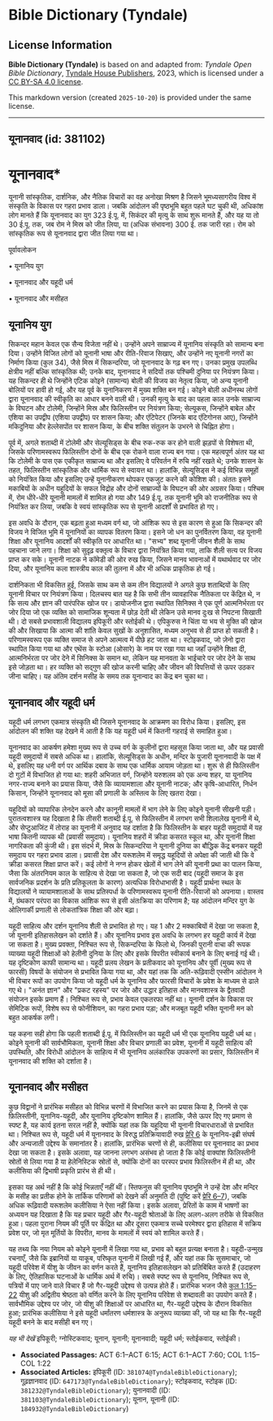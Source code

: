 # Bible Dictionary (Tyndale)

## License Information

**Bible Dictionary (Tyndale)** is based on and adapted from: _Tyndale Open Bible Dictionary_, [Tyndale House Publishers](https://tyndaleopenresources.com/), 2023, which is licensed under a [CC BY-SA 4.0 license](https://creativecommons.org/licenses/by-sa/4.0/legalcode.en).

This markdown version (created `2025-10-20`) is provided under the same license.



--------------------------------

## यूनानवाद (id: 381102)

यूनानवाद\*
==========

यूनानी सांस्कृतिक, दार्शनिक, और नैतिक विचारों का वह अनोखा मिश्रण है जिसने भूमध्यसागरीय विश्व में संस्कृति के विकास पर गहरा प्रभाव डाला। जबकि आंदोलन की पृष्ठभूमि बहुत पहले घट चुकी थी, अधिकांश लोग मानते हैं कि यूनानवाद का युग 323 ई.पू. में, सिकंदर की मृत्यु के साथ शुरू मानते हैं, और यह या तो 30 ई.पू. तक, जब रोम ने मिस्र को जीत लिया, या (अधिक संभावना) 300 ई. तक जारी रहा। रोम को सांस्कृतिक रूप से यूनानवाद द्वारा जीत लिया गया था।

पूर्वावलोकन

• यूनानिय युग

• यूनानवाद और यहूदी धर्म

• यूनानवाद और मसीहत

यूनानिय युग
-----------

सिकन्दर महान केवल एक सैन्य विजेता नहीं थे। उन्होंने अपने साम्राज्य में यूनानिय संस्कृति को सामान्य बना दिया। उन्होंने विजित लोगों को यूनानी भाषा और रीति\-रिवाज सिखाए, और उन्होंने नए यूनानी नगरों का निर्माण किया (कुल 34\), जैसे मिस्र में सिकन्दरिया, जो यूनानवाद के गढ़ बन गए। उनका प्रमुख उपलब्धि क्षेत्रीय नहीं बल्कि सांस्कृतिक थी; उनके बाद, यूनानवाद ने सदियों तक पश्चिमी दुनिया पर नियंत्रण किया। यह सिकन्दर ही थे जिन्होंने एटिक कोइने (सामान्य) बोली की विजय का नेतृत्व किया, जो अन्य यूनानी बोलियों पर हावी हो गई, और यह पूर्व के युनानिकरण में मुख्य शक्ति बन गई। कोइने बोली अधीनस्थ लोगों द्वारा यूनानवाद की स्वीकृति का आधार बनने वाली थी। उनकी मृत्यु के बाद का पहला काल उनके साम्राज्य के विघटन और टोलेमी, जिन्होंने मिस्र और फिलिस्तीन पर नियंत्रण किया; सेल्यूकस, जिन्होंने बाबेल और एशिया का उपद्वीप (एशिया उपद्वीप) पर शासन किया; और एंटिपेटर (जिनके बाद एंटिगोनस आए), जिन्होंने मकिदुनिया और हेल्लेसपोंत पर शासन किया, के बीच शक्ति संतुलन के उभरने से चिह्नित होगा।

पूर्व में, अगले शताब्दी में टोलेमी और सेल्यूसिड्स के बीच रुक\-रुक कर होने वाली झड़पों से विशेषता थी, जिसके परिणामस्वरूप फिलिस्तीन दोनों के बीच एक रोकने वाला राज्य बन गया। एक महत्वपूर्ण अंतर यह था कि टोलेमी के पास एक एकीकृत साम्राज्य था और इसलिए वे परिवर्तन में रुचि नहीं रखते थे; उनके शासन के तहत, फिलिस्तीन सांस्कृतिक और धार्मिक रूप से स्वायत्त था। हालांकि, सेल्यूसिड्स ने कई विभिन्न समूहों को नियंत्रित किया और इसलिए उन्हें यूनानीकरण थोपकर एकजुट करने की कोशिश की। अंततः इसने मकाबियों के अधीन यहूदियों के सफल विद्रोह और दोनों साम्राज्यों के विघटन की ओर अग्रसर किया। पश्चिम में, रोम धीरे\-धीरे यूनानी मामलों में शामिल हो गया और 149 ई.पू. तक यूनानी भूमि को राजनीतिक रूप से नियंत्रित कर लिया, जबकि वे स्वयं सांस्कृतिक रूप से यूनानी आदर्शों से प्रभावित हो गए।

इस अवधि के दौरान, एक बढ़ता हुआ मध्यम वर्ग था, जो आंशिक रूप से इस कारण से हुआ कि सिकन्दर की विजय ने विजित भूमि में यूनानियों का व्यापक वितरण किया। इसने जो धन का पुनर्वितरण किया, वह यूनानी शिक्षा और यूनानिय आदर्शों की स्वीकृति पर आधारित था। "सभ्य" शब्द यूनानी जीवन शैली के साथ पहचाना जाने लगा। शिक्षा को सुदृढ़ वक्तृत्व के विचार द्वारा नियंत्रित किया गया, ताकि शैली सत्य पर विजय प्राप्त कर सके। यूनानी नाटक ने कॉमेडी की ओर रुख किया, जिसने मानव भावनाओं में यथार्थवाद पर जोर दिया, और यूनानिय कला शास्त्रीय काल की तुलना में और भी अधिक प्राकृतिक हो गई।

दार्शनिकता भी विकसित हुई, जिसके साथ कम से कम तीन विद्यालयों ने अगले कुछ शताब्दियों के लिए यूनानी विचार पर नियंत्रण किया। दिलचस्प बात यह है कि सभी तीन व्यावहारिक नैतिकता पर केंद्रित थे, न कि सत्य और ज्ञान की पारंपरिक खोज पर। डायोजनीज द्वारा स्थापित सिनिक्स ने एक पूर्ण आत्मनिर्भरता पर जोर दिया जो एक व्यक्ति को सामाजिक शून्यता में छोड़ देती थी लेकिन उसे मानव दुःख से निपटना सिखाती थी। दो सबसे प्रभावशाली विद्यालय इपिकूरी और स्तोईकी थे। एपिकुरुस ने चिंता या भय से मुक्ति की खोज की और सिखाया कि आत्मा की शांति केवल सुखों के अनुशासित, मध्यम अनुभव से ही प्राप्त हो सकती है। परिणामस्वरूप एक व्यक्ति समाज से अपने आत्मत्व में पीछे हट जाता था। स्टोइकवाद, जो ज़ेनो द्वारा स्थापित किया गया था और एथेंस के स्टोआ (ओसारे) के नाम पर रखा गया था जहाँ उन्होंने शिक्षा दी, आत्मनिर्भरता पर जोर देने में सिनिक्स के समान था, लेकिन यह मानवता के भाईचारे पर जोर देने के साथ इसे जोड़ता था। हर व्यक्ति को सद्गुण की खोज करनी चाहिए और जीवन की विपत्तियों से ऊपर उठकर जीना चाहिए। यह अंतिम दर्शन मसीह के समय तक यूनान्वाद का केंद्र बन चुका था।

यूनानवाद और यहूदी धर्म
----------------------

यहूदी धर्म लगभग एकमात्र संस्कृति थी जिसने यूनानवाद के आक्रमण का विरोध किया। इसलिए, इस आंदोलन की शक्ति यह देखने में आती है कि यह यहूदी धर्म में कितनी गहराई से समाहित हुआ।

यूनानवाद का आकर्षण हमेशा मुख्य रूप से उच्च वर्ग के कुलीनों द्वारा महसूस किया जाता था, और यह प्रवासी यहूदी समुदायों में सबसे अधिक था। हालांकि, सेल्यूसिड्स के अधीन, मन्दिर के पुजारी यूनानवादी के पक्ष में थे, इसलिए यह धनी वर्ग पर आर्थिक दबाव के साथ एक धार्मिक आयाम जोड़ता था। शुरू से ही फिलिस्तीन दो गुटों में विभाजित हो गया था: शहरी अभिजात वर्ग, जिन्होंने यरुशलम को एक अन्य शहर, या यूनानिय नगर\-राज्य बनाने का प्रयास किया, जैसे कि व्यायामशाला और यूनानी नाटक; और कृषि\-आधारित, निर्धन किसान, जिन्होंने यूनानवाद को मूसा की प्रणाली के अस्तित्व के लिए खतरा देखा।

यहूदियों को व्यापारिक लेनदेन करने और कानूनी मामलों में भाग लेने के लिए कोइने यूनानी सीखनी पड़ी। पुरातत्वशास्त्र यह दिखाता है कि तीसरी शताब्दी ई.पू. से फिलिस्तीन में लगभग सभी शिलालेख यूनानी में थे, और सेप्टुआजिंट में तोराह का यूनानी में अनुवाद यह दर्शाता है कि फिलिस्तीन के बाहर यहूदी समुदायों में यह भाषा कितनी व्यापक थी (प्रवासी समुदाय)। यूनानिय शहरों में क्रीडा कसरत स्कूल था, और यूनानी शिक्षा नागरिकता की कुंजी थी। इस संदर्भ में, मिस्र के सिकन्दरिया ने यूनानी दुनिया का बौद्धिक केंद्र बनकर यहूदी समुदाय पर गहरा प्रभाव डाला। प्रवासी देश और यरूशलेम में समृद्ध यहूदियों से अपेक्षा की जाती थी कि वे क्रीडा कसरत शिक्षा प्राप्त करें। कई लोगों ने नग्न होकर खेलों में भाग लेने की यूनानी प्रथा का पालन किया, जैसा कि अंतरनियम काल के साहित्य से देखा जा सकता है, जो एक सदी बाद (यहूदी समाज के इस सार्वजनिक प्रदर्शन के प्रति प्रतिकूलता के कारण) अत्यधिक विरोधाभासी है। यहूदी प्रार्थना स्थल के विद्यालयों ने व्यायामशालाओं के साथ प्रतिस्पर्धा के परिणामस्वरूप यूनानी रीति\-रिवाजों को अपनाया। वास्तव में, ग्रंथकार परंपरा का विकास आंशिक रूप से इसी अंतःक्रिया का परिणाम है; यह आंदोलन मन्दिर युग के ओलिगार्की प्रणाली से लोकतांत्रिक शिक्षा की ओर बढ़ा।

यहूदी साहित्य और दर्शन यूनानिय शैली से प्रभावित हो गए। यह 1 और 2 मक्काबियों में देखा जा सकता है, जो यूनानी इतिहासलेखन को दर्शाते हैं। और यूनानिय प्रभाव इस अवधि के लगभग हर यहूदी कार्य में देखा जा सकता है। मुख्य प्रवक्ता, निश्चित रूप से, सिकन्दरिया के फिलो थे, जिनकी पुरानी वाचा की रूपक व्याख्या यहूदी शिक्षाओं को हेलीनी दुनिया के लिए और इसके विपरीत स्वीकार्य बनाने के लिए बनाई गई थी। यह दृष्टिकोण काफी सामान्य था। यहूदी प्रलय लेखन के प्रतीकवाद को यूनानिय और पूर्वी (मुख्य रूप से फारसी) विषयों के संयोजन से प्रभावित किया गया था, और यहां तक कि अति\-रूढ़िवादी एस्सीन आंदोलन ने भी विचार रूपों का उपयोग किया जो यहूदी धर्म के यूनानिय और फारसी विचारों के प्रवेश के माध्यम से ढाले गए थे। "अनंत ज्ञान" और "प्रकट रहस्य" पर जोर और उद्धार इतिहास और मानवशास्त्र के द्वैतवादी संयोजन इसके प्रमाण हैं। निश्चित रूप से, प्रभाव केवल एकतरफा नहीं था। यूनानी दर्शन के विकास पर सेमिटिक रूपों, विशेष रूप से फोनीशियन, का गहरा प्रभाव पड़ा; और मजबूत यहूदी भक्ति यूनानी मन को बहुत आकर्षक लगी।

यह कहना सही होगा कि पहली शताब्दी ई.पू. में फिलिस्तीन का यहूदी धर्म भी एक यूनानिय यहूदी धर्म था। कोइने यूनानी की सार्वभौमिकता, यूनानी शिक्षा और विचार प्रणाली का प्रवेश, यूनानी में यहूदी साहित्य की उपस्थिति, और विरोधी आंदोलन के साहित्य में भी यूनानिय अलंकारिक उपकरणों का प्रसार, फिलिस्तीन में यूनानवाद की शक्ति को दर्शाता है।

यूनानवाद और मसीहत
-----------------

कुछ विद्वानों ने प्रारंभिक मसीहत को विभिन्न चरणों में विभाजित करने का प्रयास किया है, जिनमें से एक फ़िलिस्तीनी, यूनानिय\-यहूदी, और यूनानिय दृष्टिकोण शामिल हैं। हालांकि, जैसे ऊपर दिए गए प्रमाण से स्पष्ट है, यह कार्य इतना सरल नहीं है, क्योंकि यहां तक कि यहूदिया भी यूनानी विचारधाराओं से प्रभावित था। निश्चित रूप से, यहूदी धर्म में यूनानवाद के विरुद्ध प्रतिक्रियावादी रुख [प्रेरि 6](https://ref.ly/Acts6:1-Acts6:15) के यूनानिय\-इब्री संघर्ष और अन्यजाती उद्देश्य के समानांतर है। हालांकि, प्रारंभिक चरणों से ही, कलीसिया पर यूनानवाद का प्रभाव देखा जा सकता है। इसके अलावा, यह जानना लगभग असंभव हो जाता है कि कोई वाक्यांश फिलिस्तीनी स्रोतों से लिया गया है या हेलेनिस्टिक स्रोतों से, क्योंकि दोनों का परस्पर प्रभाव फिलिस्तीन में ही था, और कलीसिया की द्विभाषी प्रकृति प्रारंभ से ही थी।

इसका यह अर्थ नहीं है कि कोई भिन्नताएँ नहीं थीं। स्तिफनुस की यूनानिय पृष्ठभूमि ने उन्हें देश और मन्दिर के मसीह का प्रतीक होने के तार्किक परिणामों को देखने की अनुमति दी (पुष्टि करें [प्रेरि 6–7](https://ref.ly/Acts6:1-Acts7:60)), जबकि अधिक रूढ़िवादी यरूशलेम कलीसिया ने ऐसा नहीं किया। इसके अलावा, प्रेरितों के काम में भाषणों का अध्ययन यह दिखाता है कि यह प्रचार यहूदी और गैर\-यहूदी श्रोताओं के लिए अलग\-अलग तरीके से विकसित हुआ। पहला पुराना नियम की पूर्ति पर केंद्रित था और दूसरा एकमात्र सच्चे परमेश्वर द्वारा इतिहास में सक्रिय प्रवेश पर, जो मृत मूर्तियों के विपरीत, मानव के मामलों में स्वयं को शामिल करते हैं।

यह तथ्य कि नया नियम को कोइने यूनानी में लिखा गया था, प्रभाव को बहुत प्रत्यक्ष बनाता है। यहूदी\-उन्मुख रचनाएँ, जैसे कि इब्रानियों या याकूब, परिष्कृत यूनानी में लिखी गई हैं, और यहां तक कि सुसमाचार, जो यहूदी परिवेश में यीशु के जीवन का वर्णन करते हैं, यूनानिय इतिहासलेखन को प्रतिबिंबित करते हैं (उदाहरण के लिए, ऐतिहासिक घटनाओं के धार्मिक अर्थ में रुचि)। सबसे स्पष्ट रूप से यूनानिय, निश्चित रूप से, पत्रियों में पाए जाने वाले विचार हैं जो गैर\-यहूदी उद्देश्य से उत्पन्न होते हैं। प्रारंभिक भजन जैसे [कुल 1:15–22](https://ref.ly/Col1:15-Col1:22) यीशु की अद्वितीय श्रेष्ठता को वर्णित करने के लिए यूनानिय परिवेश से शब्दावली का उपयोग करते हैं। सार्वभौमिक उद्देश्य पर जोर, जो यीशु की शिक्षाओं पर आधारित था, गैर\-यहूदी उद्देश्य के दौरान विकसित हुआ; प्रारंभिक कलीसिया ने इसे यहूदी धर्मांतरण धर्मशास्त्र के अनुरूप व्याख्या की, जो यह था कि गैर\-यहूदी यहूदी बनने के बाद मसीही बन गए।

*यह भी देखें* इपिकूरी; ग्नोस्टिकवाद; यूनान, यूनानी; यूनानवादी; यहूदी धर्म; स्तोईकवाद, स्तोईकी। 

* **Associated Passages:** ACT 6:1–ACT 6:15; ACT 6:1–ACT 7:60; COL 1:15–COL 1:22
* **Associated Articles:** इपिकूरी (ID: `381074@TyndaleBibleDictionary`); गूढ़ज्ञानवाद (ID: `647173@TyndaleBibleDictionary`); स्टोइकवाद, स्टोइक (ID: `381232@TyndaleBibleDictionary`); युनानवादी (ID: `381103@TyndaleBibleDictionary`); यूनान, यूनानी  (ID: `184932@TyndaleBibleDictionary`)

